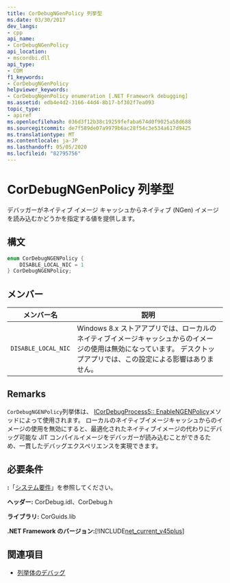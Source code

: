 ```yaml
---
title: CorDebugNGenPolicy 列挙型
ms.date: 03/30/2017
dev_langs:
- cpp
api_name:
- CorDebugNGenPolicy
api_location:
- mscordbi.dll
api_type:
- COM
f1_keywords:
- CorDebugNGenPolicy
helpviewer_keywords:
- CorDebugNgenPolicy enumeration [.NET Framework debugging]
ms.assetid: edb4e4d2-3166-44d4-8b17-bf302f7ea093
topic_type:
- apiref
ms.openlocfilehash: 036d3f12b38c19259fefaba674d0f9025a58d688
ms.sourcegitcommit: de7f589de07a9979b6ac28f54c3e534a617d9425
ms.translationtype: MT
ms.contentlocale: ja-JP
ms.lasthandoff: 05/05/2020
ms.locfileid: "82795756"
---
```

# <a name="cordebugngenpolicy-enumeration"></a>CorDebugNGenPolicy 列挙型
デバッガーがネイティブ イメージ キャッシュからネイティブ (NGen) イメージを読み込むかどうかを指定する値を提供します。  
  
## <a name="syntax"></a>構文  
  
```cpp
enum CorDebugNGENPolicy {  
    DISABLE_LOCAL_NIC = 1  
} CorDebugNGENPolicy;  
```  
  
## <a name="members"></a>メンバー  
  
|メンバー名|説明|  
|-----------------|-----------------|  
|`DISABLE_LOCAL_NIC`|Windows 8.x ストアアプリでは、ローカルのネイティブイメージキャッシュからのイメージの使用は無効になっています。 デスクトップアプリでは、この設定による影響はありません。|  
  
## <a name="remarks"></a>Remarks  
 `CorDebugNGENPolicy`列挙体は、 [ICorDebugProcess5:: EnableNGENPolicy](icordebugprocess5-enablengenpolicy-method.md)メソッドによって使用されます。 ローカルのネイティブイメージキャッシュからのイメージの使用を無効にすると、最適化されたネイティブイメージの代わりにデバッグ可能な JIT コンパイルイメージをデバッガーが読み込むことができるため、一貫したデバッグエクスペリエンスを実現できます。  
  
## <a name="requirements"></a>必要条件  
 **:**「[システム要件](../../get-started/system-requirements.md)」を参照してください。  
  
 **ヘッダー:** CorDebug.idl、CorDebug.h  
  
 **ライブラリ:** CorGuids.lib  
  
 **.NET Framework のバージョン:**[!INCLUDE[net_current_v45plus](../../../../includes/net-current-v45plus-md.md)]  
  
## <a name="see-also"></a>関連項目

- [列挙体のデバッグ](debugging-enumerations.md)

